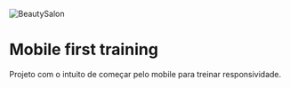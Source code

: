 ![BeautySalon](https://user-images.githubusercontent.com/88805945/229339322-dedcffea-999c-4cf6-991d-15670ee808fa.jpg)

# Mobile first training

Projeto com o intuito de começar pelo mobile para treinar responsividade.
